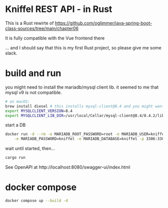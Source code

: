 # Kniffel REST API - in Rust

This is a Rust rewirte of https://github.com/oglimmer/java-spring-boot-class-sources/tree/main/chapter06

It is fully compatible with the Vue frontend there

... and I should say that this is my first Rust project, so please give me some slack.

# build and run

you might need to install the mariadb/mysql client lib. it seemed to me that mysql v9 is not compatible.

```bash
# on macOS:
brew install diesel # this installs mysql-client@8.4 and you might want to have the diesel-cli anyway
export MYSQLCLIENT_VERSION=8.4
export MYSQLCLIENT_LIB_DIR=/usr/local/Cellar/mysql-client@8.4/8.4.2/lib/ # make sure this is your path too
```

start a DB

```bash
docker run -d --rm -e MARIADB_ROOT_PASSWORD=root -e MARIADB_USER=kniffel \
    -e MARIADB_PASSWORD=kniffel -e MARIADB_DATABASE=kniffel -p 3306:3306 mariadb
```

wait until started, then...

```bash
cargo run
```

See OpenAPI at http://localhost:8080/swagger-ui/index.html

# docker compose

```bash
docker compose up --build -d
```
